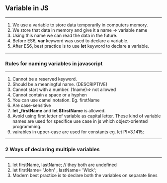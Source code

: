 ## Variable in JS
*** 
1. We use a variable to store data temporarily in computers memory.
2. We store that data in memory and give it a name => variable name
3. Using this name we can read the data in the future.
4. Before ES6, **var** keyword was used to declare a variable. 
5. After ES6, best practice is to use **let** keyword to declare a variable.
***  

### Rules for naming variables in javascript
***
1. Cannot be a reserved keyword.
2. Should be a meaningful name. (DESCRIPTIVE)
3. Cannot start with a number. (1name)=> not allowed
4. Cannot contain a space or a hyphen
5. You can use camel notation. Eg. firstName
6. Are case-sensitive 
7. **let _firstName** and **let $firstName** is allowed.
8. Avoid using first letter of variable as capital letter. These kind of variable names are used for specifice use case in js which object-oriented programming.
9. vairables in upper-case are used for constants eg. let PI=3.1415;
***  
### 2 Ways of declaring multiple variables
***
1. let firstName, lastName; // they both are undefined
2. let firstName= 'John' , lastName= 'Wick';
3. Modern best practice is to declare both the variables on separate lines
